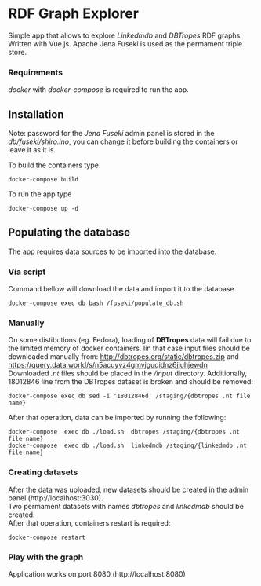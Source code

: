 # RDF Graph Explorer
Simple app that allows to explore *Linkedmdb* and *DBTropes* RDF graphs. Written with Vue.js. Apache Jena Fuseki is used as the permament triple store.  

### Requirements
*docker* with *docker-compose* is required to run the app.

## Installation
Note: password for the *Jena Fuseki* admin panel is stored in the *db/fuseki/shiro.ino*, you can change it before
building the containers or leave it as it is.  

To build the containers type
```
docker-compose build
```
To run the app type
```
docker-compose up -d
```

## Populating the database

The app requires data sources to be imported into the database.  

### Via script
Command bellow will download the data and import it to the database
```
docker-compose exec db bash /fuseki/populate_db.sh
```


### Manually
On some distibutions (eg. Fedora), loading of **DBTropes** data will fail due to the limited memory of docker containers.
Iin that case input files
should be downloaded manually from:
    http://dbtropes.org/static/dbtropes.zip and
    https://query.data.world/s/n5acuyvz4gmvjguqidnz6jjuhjewdn  
Downloaded *.nt* files should be placed in the */input* directory. 
Additionally, 18012846 line from the DBTropes dataset is broken and should be removed:
```
docker-compose exec db sed -i '18012846d' /staging/{dbtropes .nt file name}
```

After that operation, 
data can be imported by running the following:
```
docker-compose  exec db ./load.sh  dbtropes /staging/{dbtropes .nt file name}
docker-compose  exec db ./load.sh  linkedmdb /staging/{linkedmdb .nt file name}
```

### Creating datasets
After the data was uploaded, new datasets should be created in the admin panel (http://localhost:3030).  
Two permament datasets with names *dbtropes* and *linkedmdb* should be created.  
After that operation,
containers restart is required:

```
docker-compose restart
```
### Play with the graph
Application works on port 8080 (http://localhost:8080)